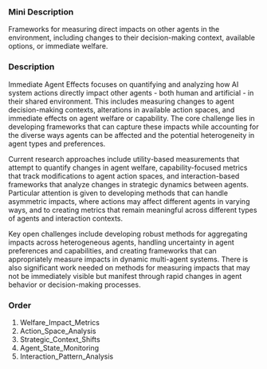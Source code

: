 ### Mini Description

Frameworks for measuring direct impacts on other agents in the environment, including changes to their decision-making context, available options, or immediate welfare.

### Description

Immediate Agent Effects focuses on quantifying and analyzing how AI system actions directly impact other agents - both human and artificial - in their shared environment. This includes measuring changes to agent decision-making contexts, alterations in available action spaces, and immediate effects on agent welfare or capability. The core challenge lies in developing frameworks that can capture these impacts while accounting for the diverse ways agents can be affected and the potential heterogeneity in agent types and preferences.

Current research approaches include utility-based measurements that attempt to quantify changes in agent welfare, capability-focused metrics that track modifications to agent action spaces, and interaction-based frameworks that analyze changes in strategic dynamics between agents. Particular attention is given to developing methods that can handle asymmetric impacts, where actions may affect different agents in varying ways, and to creating metrics that remain meaningful across different types of agents and interaction contexts.

Key open challenges include developing robust methods for aggregating impacts across heterogeneous agents, handling uncertainty in agent preferences and capabilities, and creating frameworks that can appropriately measure impacts in dynamic multi-agent systems. There is also significant work needed on methods for measuring impacts that may not be immediately visible but manifest through rapid changes in agent behavior or decision-making processes.

### Order

1. Welfare_Impact_Metrics
2. Action_Space_Analysis
3. Strategic_Context_Shifts
4. Agent_State_Monitoring
5. Interaction_Pattern_Analysis
